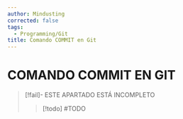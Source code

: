 ```yaml
---
author: Mindusting
corrected: false
tags:
  - Programming/Git
title: Comando COMMIT en Git
---
```


# COMANDO COMMIT EN GIT

> [!fail]- ESTE APARTADO ESTÁ INCOMPLETO
> > [!todo] #TODO
